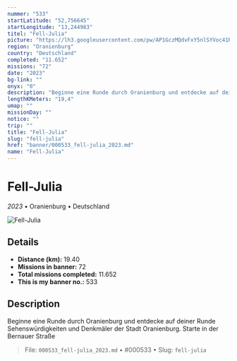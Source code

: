 ```yaml
---
nummer: "533"
startLatitude: "52,756645"
startLongitude: "13,244983"
titel: "Fell-Julia"
picture: "https://lh3.googleusercontent.com/pw/AP1GczMQdvFxY5nlSYVoc41RZ9m9ZMjWbyoDqzMOk-BlKqfo5naGOI6aMLGd2W_FVm5BCeaX2WCR0NomJa02Pp38Fqz7P0zhnSJPko0E-ZdvrYbMPD5MyfFCwLt4FtKmH6hrIetAPt6QfwxmZCm7RZaF0mEeFg"
region: "Oranienburg"
country: "Deutschland"
completed: "11.652"
missions: "72"
date: "2023"
bg-link: ""
onyx: "0"
description: "Beginne eine Runde durch Oranienburg und entdecke auf deiner Runde Sehenswürdigkeiten und Denkmäler der Stadt Oranienburg. Starte in der Bernauer Straße"
lengthKMeters: "19,4"
umap: ""
missionDay: ""
notice: ""
trip: ""
title: "Fell-Julia"
slug: "fell-julia"
href: "banner/000533_fell-julia_2023.md"
name: "Fell-Julia"
---
```

# Fell-Julia

*2023* • Oranienburg • Deutschland

![Fell-Julia](https://lh3.googleusercontent.com/pw/AP1GczMQdvFxY5nlSYVoc41RZ9m9ZMjWbyoDqzMOk-BlKqfo5naGOI6aMLGd2W_FVm5BCeaX2WCR0NomJa02Pp38Fqz7P0zhnSJPko0E-ZdvrYbMPD5MyfFCwLt4FtKmH6hrIetAPt6QfwxmZCm7RZaF0mEeFg)



## Details
- **Distance (km):** 19.40
- **Missions in banner:** 72
- **Total missions completed:** 11.652
- **This is my banner no.:** 533



## Description
Beginne eine Runde durch Oranienburg und entdecke auf deiner Runde Sehenswürdigkeiten und Denkmäler der Stadt Oranienburg. Starte in der Bernauer Straße




> File: `000533_fell-julia_2023.md`
> • #000533
> • Slug: `fell-julia`
